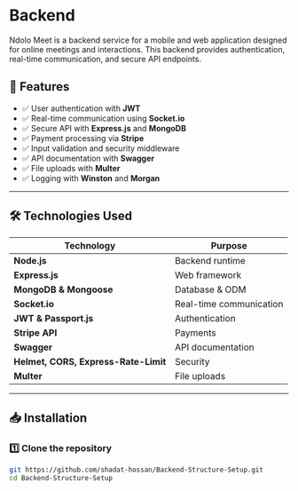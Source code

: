 # Backend

Ndolo Meet is a backend service for a mobile and web application designed for online meetings and interactions. This backend provides authentication, real-time communication, and secure API endpoints.

## 📌 Features
- ✅ User authentication with **JWT**
- ✅ Real-time communication using **Socket.io**
- ✅ Secure API with **Express.js** and **MongoDB**
- ✅ Payment processing via **Stripe**
- ✅ Input validation and security middleware
- ✅ API documentation with **Swagger**
- ✅ File uploads with **Multer**
- ✅ Logging with **Winston** and **Morgan**

---

## 🛠 Technologies Used
| Technology | Purpose |
|------------|---------|
| **Node.js** | Backend runtime |
| **Express.js** | Web framework |
| **MongoDB & Mongoose** | Database & ODM |
| **Socket.io** | Real-time communication |
| **JWT & Passport.js** | Authentication |
| **Stripe API** | Payments |
| **Swagger** | API documentation |
| **Helmet, CORS, Express-Rate-Limit** | Security |
| **Multer** | File uploads |

---

## 📥 Installation

### 1️⃣ Clone the repository
```sh
git https://github.com/shadat-hossan/Backend-Structure-Setup.git
cd Backend-Structure-Setup
